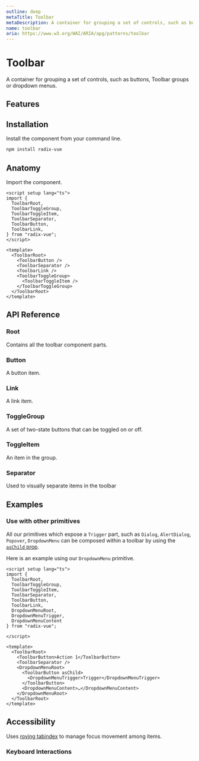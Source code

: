 ```yaml
---
outline: deep
metaTitle: Toolbar
metaDescription: A container for grouping a set of controls, such as buttons, toggle groups or dropdown menus.
name: toolbar
aria: https://www.w3.org/WAI/ARIA/apg/patterns/toolbar
---
```


<script setup>
import Description from '../../components/Description.vue'
import HeroContainer from '../../components/HeroContainer.vue'
import DemoToolbar from '../../components/demo/Toolbar/index.vue'
import PropsTable from '../../components/tables/PropsTable.vue'
import EmitsTable from '../../components/tables/EmitsTable.vue'
import DataAttributesTable from '../../components/tables/DataAttributesTable.vue'
import KeyboardTable from '../../components/tables/KeyboardTable.vue'
import Highlights from '../../components/Highlights.vue'
import HeroCodeGroup from '../../components/HeroCodeGroup.vue'
</script>

# Toolbar

<Description>
A container for grouping a set of controls, such as buttons, Toolbar groups or
dropdown menus.
</Description>

<HeroContainer>
<DemoToolbar />
<template v-slot:codeSlot>
<HeroCodeGroup>
<div filename="index.vue">

<<< ../../components/demo/Toolbar/index.vue

</div>
</HeroCodeGroup>
</template>
</HeroContainer>

## Features

<Highlights :features="['Full keyboard navigation.']" />

## Installation

Install the component from your command line.

```bash
npm install radix-vue
```

## Anatomy

Import the component.

```vue
<script setup lang="ts">
import {
  ToolbarRoot,
  ToolbarToggleGroup,
  ToolbarToggleItem,
  ToolbarSeparator,
  ToolbarButton,
  ToolbarLink,
} from "radix-vue";
</script>

<template>
  <ToolbarRoot>
    <ToolbarButton />
    <ToolbarSeparator />
    <ToolbarLink />
    <ToolbarToggleGroup>
      <ToolbarToggleItem />
    </ToolbarToggleGroup>
  </ToolbarRoot>
</template>
```

## API Reference

### Root

Contains all the toolbar component parts.

<PropsTable
  :data="[
    {
      name: 'asChild',
      required: false,
      type: 'boolean',
      default: 'false',
      description: 'Change the default rendered element for the one passed as a child, merging their props and behavior.<br><br>Read our <a href=&quot;/guides/composition&quot;>Composition</a> guide for more details.',
    },
    {
      name: 'orientation',
      required: false,
      type: '&quot;horizontal&quot; | &quot;vertical&quot; | undefined',
      typeSimple: 'enum',
      default: '&quot;horizontal&quot;',
      description: 'The orientation of the toolbar',
    },
    {
      name: 'dir',
      required: false,
      type: '&quot;ltr&quot; | &quot;rtl&quot;',
      typeSimple: 'enum',
      description: '<span> The reading direction of the toolbar If omitted, inherits globally from <Code>DirectionProvider</Code> or assumes LTR (left-to-right) reading mode.</span>',
    },
    {
      name: 'loop',
      required: false,
      type: 'boolean',
      default: 'true',
      description: '<span> When <Code>true</Code>, keyboard navigation will loop from last tab to first, and vice versa.</span>',
    },
  ]"
/>

<DataAttributesTable
  :data="[
    {
      attribute: '[data-orientation]',
      values: ['vertical', 'horizontal'],
    },
  ]"
/>

### Button

A button item.

<PropsTable
  :data="[
    {
      name: 'asChild',
      required: false,
      type: 'boolean',
      default: 'false',
      description: 'Change the default rendered element for the one passed as a child, merging their props and behavior.<br><br>Read our <a href=&quot;/guides/composition&quot;>Composition</a> guide for more details.',
    },
  ]"
/>

<DataAttributesTable
  :data="[
    {
      attribute: '[data-orientation]',
      values: ['vertical', 'horizontal'],
    },
  ]"
/>

### Link

A link item.

<PropsTable
  :data="[
    {
      name: 'asChild',
      required: false,
      type: 'boolean',
      default: 'false',
      description: 'Change the default rendered element for the one passed as a child, merging their props and behavior.<br><br>Read our <a href=&quot;/guides/composition&quot;>Composition</a> guide for more details.',
    },
  ]"
/>

### ToggleGroup

A set of two-state buttons that can be toggled on or off.

<PropsTable
  :data="[
    {
      name: 'asChild',
      required: false,
      type: 'boolean',
      default: 'false',
      description: 'Change the default rendered element for the one passed as a child, merging their props and behavior.<br><br>Read our <a href=&quot;/guides/composition&quot;>Composition</a> guide for more details.',
    },
    {
      name: 'type',
      required: true,
      type: '&quot;single&quot; | &quot;multiple&quot;',
      typeSimple: 'enum',
      description: '<span> Determines whether a single or multiple items can be pressed at a time.</span>',
    },
    {
      name: 'value',
      required: false,
      type: 'string',
      description: '<span> The controlled value of the pressed item when <Code>type</Code> is <Code>&quot;single&quot;</Code>. Must be used in conjunction with <Code>onValueChange</Code>.</span>',
    },
    {
      name: 'defaultValue',
      required: false,
      type: 'string',
      description: '<span> The value of the item to show as pressed when initially rendered and <Code>type</Code> is <Code>&quot;single&quot;</Code>. Use when you do not need to control the state of the items.</span>',
    },
    {
      name: 'onValueChange',
      required: false,
      type: '(value: string) => void',
      typeSimple: 'function',
      description: '<span> Event handler called when the pressed state of an item changes and <Code>type</Code> is <Code>&quot;single&quot;</Code>.</span>',
    },
    {
      name: 'value',
      required: false,
      default: '[]',
      type: 'string[]',
      description: '<span> The controlled value of the pressed items when <Code>type</Code> is <Code>&quot;multiple&quot;</Code>. Must be used in conjunction with <Code>onValueChange</Code>.</span>',
    },
    {
      name: 'defaultValue',
      required: false,
      default: '[]',
      type: 'string[]',
      description: '<span> The values of the items to show as pressed when initially rendered and <Code>type</Code> is <Code>&quot;multiple&quot;</Code>. Use when you do not need to control the state of the items.</span>',
    },
    {
      name: 'onValueChange',
      required: false,
      type: '(value: string[]) => void',
      typeSimple: 'function',
      description: '<span> Event handler called when the pressed state of an item changes and <Code>type</Code> is <Code>&quot;multiple&quot;</Code>.</span>',
    },
    {
      name: 'disabled',
      required: false,
      type: 'boolean',
      default: 'false',
      description: '<span> When <Code>true</Code>, prevents the user from interacting with the toggle group and all its items.</span>',
    },
  ]"
/>

<DataAttributesTable
  :data="[
    {
      attribute: '[data-orientation]',
      values: ['vertical', 'horizontal'],
    },
  ]"
/>

### ToggleItem

An item in the group.

<PropsTable
  :data="[
    {
      name: 'asChild',
      required: false,
      type: 'boolean',
      default: 'false',
      description: 'Change the default rendered element for the one passed as a child, merging their props and behavior.<br><br>Read our <a href=&quot;/guides/composition&quot;>Composition</a> guide for more details.',
    },
    {
      name: 'value',
      required: true,
      type: 'string',
      description: 'A unique value for the item.',
    },
    {
      name: 'disabled',
      type: 'boolean',
      description: '<span> When <Code>true</Code>, prevents the user from interacting with the item.</span>',
    },
  ]"
/>

<DataAttributesTable
  :data="[
    {
      attribute: '[data-state]',
      values: ['on', 'off'],
    },
    {
      attribute: '[data-disabled]',
      values: 'Present when disabled',
    },
    {
      attribute: '[data-orientation]',
      values: ['vertical', 'horizontal'],
    },
  ]"
/>

### Separator

Used to visually separate items in the toolbar

<PropsTable
  :data="[
    {
      name: 'asChild',
      required: false,
      type: 'boolean',
      default: 'false',
      description: 'Change the default rendered element for the one passed as a child, merging their props and behavior.<br><br>Read our <a href=&quot;/guides/composition&quot;>Composition</a> guide for more details.',
    },
  ]"
/>

<DataAttributesTable
  :data="[
    {
      attribute: '[data-orientation]',
      values: ['vertical', 'horizontal'],
    },
  ]"
/>

## Examples

### Use with other primitives

All our primitives which expose a `Trigger` part, such as `Dialog`, `AlertDialog`, `Popover`, `DropdownMenu` can be composed within a toolbar by using the [`asChild` prop](/guides/composition).

Here is an example using our `DropdownMenu` primitive.

```vue line=21-23
<script setup lang="ts">
import {
  ToolbarRoot,
  ToolbarToggleGroup,
  ToolbarToggleItem,
  ToolbarSeparator,
  ToolbarButton,
  ToolbarLink,
  DropdownMenuRoot,
  DropdownMenuTrigger,
  DropdownMenuContent
} from "radix-vue";

</script>

<template>
  <ToolbarRoot>
    <ToolbarButton>Action 1</ToolbarButton>
    <ToolbarSeparator />
    <DropdownMenuRoot>
      <ToolbarButton asChild>
        <DropdownMenuTrigger>Trigger</DropdownMenuTrigger>
      </ToolbarButton>
      <DropdownMenuContent>…</DropdownMenuContent>
    </DropdownMenuRoot>
  </ToolbarRoot>
</template>
```

## Accessibility

Uses [roving tabindex](https://www.w3.org/TR/wai-aria-practices-1.2/examples/radio/radio.html) to manage focus movement among items.

### Keyboard Interactions

<KeyboardTable
  :data="[
    {
      keys: ['Tab'],
      description: 'Moves focus to the first item in the group.',
    },
    {
      keys: ['Space'],
      description: 'Activates/deactivates the item.',
    },
    {
      keys: ['Enter'],
      description: 'Activates/deactivates the item.',
    },
    {
      keys: ['ArrowDown'],
      description: '<span> Moves focus to the next item depending on <Code>orientation</Code>.</span>',
    },
    {
      keys: ['ArrowRight'],
      description: '<span> Moves focus to the next item depending on <Code>orientation</Code>.</span>',
    },
    {
      keys: ['ArrowUp'],
      description: '<span> Moves focus to the previous item depending on <Code>orientation</Code> .</span>',
    },
    {
      keys: ['ArrowLeft'],
      description: '<span> Moves focus to the previous item depending on <Code>orientation</Code> .</span>',
    },
    {
      keys: ['Home'],
      description: '<span>Moves focus to the first item.</span>',
    },
    {
      keys: ['End'],
      description: '<span>Moves focus to the last item.</span>',
    },
  ]"
/>
